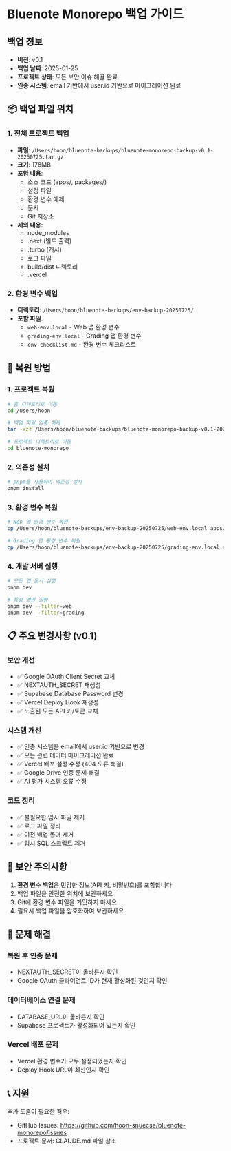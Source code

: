 # Bluenote Monorepo 백업 가이드

## 백업 정보

- **버전**: v0.1
- **백업 날짜**: 2025-01-25
- **프로젝트 상태**: 모든 보안 이슈 해결 완료
- **인증 시스템**: email 기반에서 user.id 기반으로 마이그레이션 완료

## 📦 백업 파일 위치

### 1. 전체 프로젝트 백업
- **파일**: `/Users/hoon/bluenote-backups/bluenote-monorepo-backup-v0.1-20250725.tar.gz`
- **크기**: 178MB
- **포함 내용**:
  - 소스 코드 (apps/, packages/)
  - 설정 파일
  - 환경 변수 예제
  - 문서
  - Git 저장소
- **제외 내용**:
  - node_modules
  - .next (빌드 출력)
  - .turbo (캐시)
  - 로그 파일
  - build/dist 디렉토리
  - .vercel

### 2. 환경 변수 백업
- **디렉토리**: `/Users/hoon/bluenote-backups/env-backup-20250725/`
- **포함 파일**:
  - `web-env.local` - Web 앱 환경 변수
  - `grading-env.local` - Grading 앱 환경 변수
  - `env-checklist.md` - 환경 변수 체크리스트

## 🔄 복원 방법

### 1. 프로젝트 복원
```bash
# 홈 디렉토리로 이동
cd /Users/hoon

# 백업 파일 압축 해제
tar -xzf /Users/hoon/bluenote-backups/bluenote-monorepo-backup-v0.1-20250725.tar.gz

# 프로젝트 디렉토리로 이동
cd bluenote-monorepo
```

### 2. 의존성 설치
```bash
# pnpm을 사용하여 의존성 설치
pnpm install
```

### 3. 환경 변수 복원
```bash
# Web 앱 환경 변수 복원
cp /Users/hoon/bluenote-backups/env-backup-20250725/web-env.local apps/web/.env.local

# Grading 앱 환경 변수 복원
cp /Users/hoon/bluenote-backups/env-backup-20250725/grading-env.local apps/grading/.env.local
```

### 4. 개발 서버 실행
```bash
# 모든 앱 동시 실행
pnpm dev

# 특정 앱만 실행
pnpm dev --filter=web
pnpm dev --filter=grading
```

## 📋 주요 변경사항 (v0.1)

### 보안 개선
- ✅ Google OAuth Client Secret 교체
- ✅ NEXTAUTH_SECRET 재생성
- ✅ Supabase Database Password 변경
- ✅ Vercel Deploy Hook 재생성
- ✅ 노출된 모든 API 키/토큰 교체

### 시스템 개선
- ✅ 인증 시스템을 email에서 user.id 기반으로 변경
- ✅ 모든 관련 데이터 마이그레이션 완료
- ✅ Vercel 배포 설정 수정 (404 오류 해결)
- ✅ Google Drive 인증 문제 해결
- ✅ AI 평가 시스템 오류 수정

### 코드 정리
- ✅ 불필요한 임시 파일 제거
- ✅ 로그 파일 정리
- ✅ 이전 백업 폴더 제거
- ✅ 임시 SQL 스크립트 제거

## 🚨 보안 주의사항

1. **환경 변수 백업**은 민감한 정보(API 키, 비밀번호)를 포함합니다
2. 백업 파일을 안전한 위치에 보관하세요
3. Git에 환경 변수 파일을 커밋하지 마세요
4. 필요시 백업 파일을 암호화하여 보관하세요

## 🔧 문제 해결

### 복원 후 인증 문제
- NEXTAUTH_SECRET이 올바른지 확인
- Google OAuth 클라이언트 ID가 현재 활성화된 것인지 확인

### 데이터베이스 연결 문제
- DATABASE_URL이 올바른지 확인
- Supabase 프로젝트가 활성화되어 있는지 확인

### Vercel 배포 문제
- Vercel 환경 변수가 모두 설정되었는지 확인
- Deploy Hook URL이 최신인지 확인

## 📞 지원

추가 도움이 필요한 경우:
- GitHub Issues: https://github.com/hoon-snuecse/bluenote-monorepo/issues
- 프로젝트 문서: CLAUDE.md 파일 참조